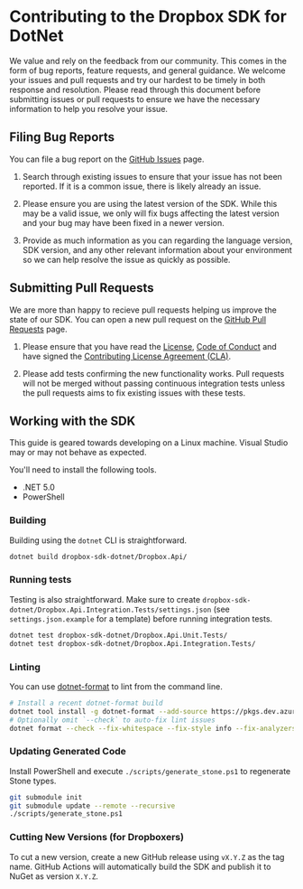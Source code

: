 # Contributing to the Dropbox SDK for DotNet
We value and rely on the feedback from our community. This comes in the form of bug reports, feature requests, and general guidance. We welcome your issues and pull requests and try our hardest to be timely in both response and resolution. Please read through this document before submitting issues or pull requests to ensure we have the necessary information to help you resolve your issue.

## Filing Bug Reports
You can file a bug report on the [GitHub Issues][issues] page.

1. Search through existing issues to ensure that your issue has not been reported. If it is a common issue, there is likely already an issue.

2. Please ensure you are using the latest version of the SDK. While this may be a valid issue, we only will fix bugs affecting the latest version and your bug may have been fixed in a newer version.

3. Provide as much information as you can regarding the language version, SDK version, and any other relevant information about your environment so we can help resolve the issue as quickly as possible.

## Submitting Pull Requests

We are more than happy to recieve pull requests helping us improve the state of our SDK. You can open a new pull request on the [GitHub Pull Requests][pr] page.

1. Please ensure that you have read the [License][license], [Code of Conduct][coc] and have signed the [Contributing License Agreement (CLA)][cla].

2. Please add tests confirming the new functionality works. Pull requests will not be merged without passing continuous integration tests unless the pull requests aims to fix existing issues with these tests.

## Working with the SDK

This guide is geared towards developing on a Linux machine. Visual Studio may or may not behave as expected.

You'll need to install the following tools.
* .NET 5.0
* PowerShell

### Building

Building using the `dotnet` CLI is straightforward.

```sh
dotnet build dropbox-sdk-dotnet/Dropbox.Api/
```

### Running tests

Testing is also straightforward. Make sure to create `dropbox-sdk-dotnet/Dropbox.Api.Integration.Tests/settings.json` (see `settings.json.example` for a template) before running integration tests.

```sh
dotnet test dropbox-sdk-dotnet/Dropbox.Api.Unit.Tests/
dotnet test dropbox-sdk-dotnet/Dropbox.Api.Integration.Tests/
```

### Linting

You can use [dotnet-format](https://github.com/dotnet/format) to lint from the command line.

```sh
# Install a recent dotnet-format build
dotnet tool install -g dotnet-format --add-source https://pkgs.dev.azure.com/dnceng/public/_packaging/dotnet-tools/nuget/v3/index.json
# Optionally omit `--check` to auto-fix lint issues
dotnet format --check --fix-whitespace --fix-style info --fix-analyzers info dropbox-sdk-dotnet/
```

### Updating Generated Code

Install PowerShell and execute `./scripts/generate_stone.ps1` to regenerate Stone types.

```sh
git submodule init
git submodule update --remote --recursive
./scripts/generate_stone.ps1
```

### Cutting New Versions (for Dropboxers)

To cut a new version, create a new GitHub release using `vX.Y.Z` as the tag name. GitHub Actions will automatically build the SDK and publish it to NuGet as version `X.Y.Z`.

[issues]: https://github.com/dropbox/dropbox-sdk-dotnet/issues
[pr]: https://github.com/dropbox/dropbox-sdk-dotnet/pulls
[coc]: https://github.com/dropbox/dropbox-sdk-dotnet/blob/main/CODE_OF_CONDUCT.md
[license]: https://github.com/dropbox/dropbox-sdk-dotnet/blob/main/LICENSE
[cla]: https://opensource.dropbox.com/cla/
